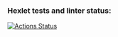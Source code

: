 ### Hexlet tests and linter status:
[![Actions Status](https://github.com/eriocl/layout-designer-project-lvl2/workflows/hexlet-check/badge.svg)](https://github.com/eriocl/layout-designer-project-lvl2/actions)